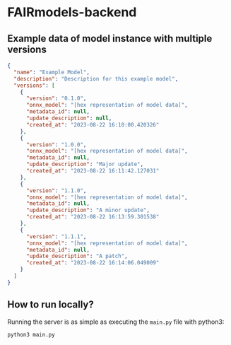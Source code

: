 # FAIRmodels-backend

## Example data of model instance with multiple versions

```json
{
  "name": "Example Model",
  "description": "Description for this example model",
  "versions": [
    {
      "version": "0.1.0",
      "onnx_model": "[hex representation of model data]",
      "metadata_id": null,
      "update_description": null,
      "created_at": "2023-08-22 16:10:00.420326"
    },
    {
      "version": "1.0.0",
      "onnx_model": "[hex representation of model data]",
      "metadata_id": null,
      "update_description": "Major update",
      "created_at": "2023-08-22 16:11:42.127031"
    },
    {
      "version": "1.1.0",
      "onnx_model": "[hex representation of model data]",
      "metadata_id": null,
      "update_description": "A minor update",
      "created_at": "2023-08-22 16:13:59.301538"
    },
    {
      "version": "1.1.1",
      "onnx_model": "[hex representation of model data]",
      "metadata_id": null,
      "update_description": "A patch",
      "created_at": "2023-08-22 16:14:06.049009"
    }
  ]
}
```

## How to run locally?

Running the server is as simple as executing the `main.py` file with python3:

```sh
python3 main.py
```
